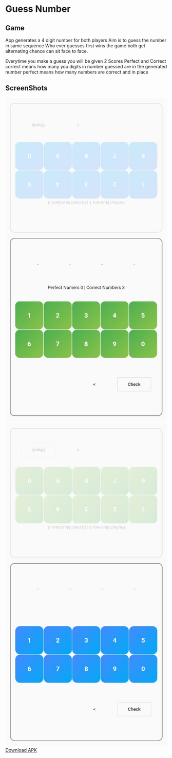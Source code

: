 # Guess Number

## Game
App generates a 4 digit number for both players
Aim is to guess the number in same sequence
Who ever guesses first wins the game
both get alternating chance can sit face to face.

Everytime you make a guess you will be given 2 Scores
Perfect and Correct
correct means how many you digits in number guessed are in the generated number
perfect means how many numbers are correct and in place

## ScreenShots
![ Player 1 ]( ./images/green.jpeg )
![ Player 2 ]( ./images/blue.jpeg )
[Download APK](./APKs/guess_number_works_for_all.apk)